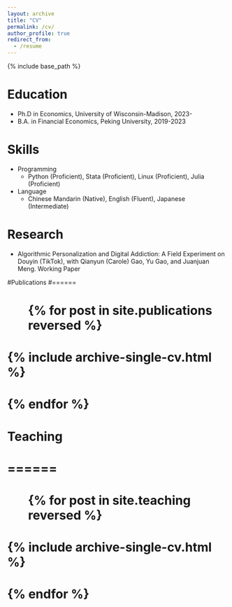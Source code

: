 ```yaml
---
layout: archive
title: "CV"
permalink: /cv/
author_profile: true
redirect_from:
  - /resume
---
```


{% include base_path %}

Education
======
* Ph.D in Economics, University of Wisconsin-Madison, 2023-
* B.A. in Financial Economics, Peking University, 2019-2023

  
Skills
======
* Programming
  * Python (Proficient), Stata (Proficient), Linux (Proficient), Julia (Proficient)
* Language
  * Chinese Mandarin (Native), English (Fluent), Japanese (Intermediate)

Research
======
* Algorithmic Personalization and Digital Addiction: A Field Experiment on Douyin (TikTok), with Qianyun (Carole) Gao, Yu Gao, and Juanjuan Meng. Working Paper

#Publications
#======
#  <ul>{% for post in site.publications reversed %}
#    {% include archive-single-cv.html %}
#  {% endfor %}</ul>

  
# Teaching
# ======
#   <ul>{% for post in site.teaching reversed %}
#    {% include archive-single-cv.html %}
#  {% endfor %}</ul>
  
